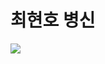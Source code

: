 
<!DOCTYPE html>
<html>
<head>
  <title></title>
  <meta charset="utf-8"/>
  <link rel="stylesheet" type="text/css" href="main.css">
</head>
<body>
  <h1> 최현호 병신 </h1>
  
  <img src="C:\Users\owner\Desktop\KakaoTalk_20200305_105913392"/>
  
</body>
</html>
